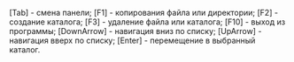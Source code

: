 [Tab]       - 	смена панели;
[F1]        - 	копирования файла или директории;
[F2]        - 	создание каталога;
[F3]        -	удаление файла или каталога;
[F10]       -	выход из программы;
[DownArrow] -	навигация вниз по списку;
[UpArrow]   -	навигация вверх по списку;
[Enter]	    -	перемещение в выбранный каталог.
